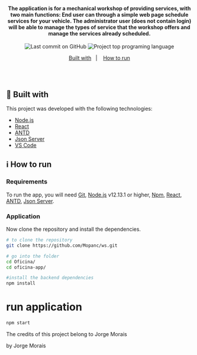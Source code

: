
<h4 align="center">
  The application is for a mechanical workshop of providing services, with two main functions: End user can through a simple web page schedule services for your vehicle. The administrator user (does not contain login) will be able to manage the types of service that the workshop offers and manage the services already scheduled.  
</h4>

<p align="center">
<img alt="Last commit on GitHub" src="https://img.shields.io/github/last-commit/mopanc/Oficina?color=FF5E84">
<img alt="Project top programing language" src="https://img.shields.io/github/languages/top/Mopanc/Oficina?color=FF5E84">
</p> 

<p align="center">
  <a href="#rocket-built-with">Built with</a>&nbsp;&nbsp;&nbsp;|&nbsp;&nbsp;&nbsp;
  <a href="#information_source-how-to-run">How to run</a>
</p>
<br><br>

## :rocket: Built with

This project was developed with the following technologies:

-  [Node.js](https://nodejs.org/)
-  [React](https://reactjs.org/)
-  [ANTD](https://ant.design/)
-  [Json Server](https://www.npmjs.com/package/json-server)
-  [VS Code](https://code.visualstudio.com/)

## :information_source: How to run

### Requirements
To run the app, you will need [Git](https://git-scm.com), [Node.js](https://nodejs.org/) v12.13.1 or higher, [Npm](https://www.npmjs.com/), [React](https://reactjs.org/), [ANTD](https://ant.design/), [Json Server](https://www.npmjs.com/package/json-server).
<br>

### Application
Now clone the repository and install the dependencies.
```bash
# to clone the repository
git clone https://github.com/Mopanc/ws.git

# go into the folder
cd Oficina/
cd oficina-app/

#install the backend dependencies
npm install

```

# run application
```bash
npm start
```


The credits of this project belong to Jorge Morais


by Jorge Morais
